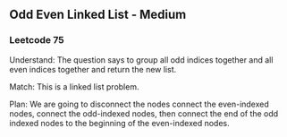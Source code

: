## Odd Even Linked List - Medium
### Leetcode 75 
Understand:
The question says to group all odd indices together and all even indices together and return the new list.

Match:
This is a linked list problem.

Plan:
We are going to disconnect the nodes connect the even-indexed nodes, connect the odd-indexed nodes, then connect the end of the odd indexed nodes to the beginning of the even-indexed nodes.